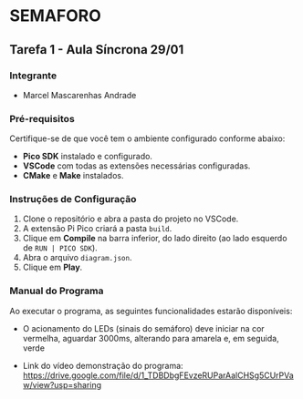 
# SEMAFORO

## Tarefa 1 - Aula Síncrona 29/01

### Integrante
- Marcel Mascarenhas Andrade

### Pré-requisitos
Certifique-se de que você tem o ambiente configurado conforme abaixo:
- **Pico SDK** instalado e configurado.
- **VSCode** com todas as extensões necessárias configuradas.
- **CMake** e **Make** instalados.

### Instruções de Configuração
1. Clone o repositório e abra a pasta do projeto no VSCode.
2. A extensão Pi Pico criará a pasta `build`.
3. Clique em **Compile** na barra inferior, do lado direito (ao lado esquerdo de `RUN | PICO SDK`).
4. Abra o arquivo `diagram.json`.
5. Clique em **Play**.

### Manual do Programa
Ao executar o programa, as seguintes funcionalidades estarão disponíveis:
- O acionamento do LEDs (sinais do semáforo) deve iniciar na
cor vermelha, aguardar 3000ms, alterando para amarela e, em seguida, verde

- Link do vídeo demonstração do programa: 
https://drive.google.com/file/d/1_TDBDbgFEvzeRUParAalCHSg5CUrPVaw/view?usp=sharing

